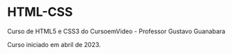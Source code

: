 # HTML-CSS
 Curso de HTML5 e CSS3 do CursoemVideo - Professor Gustavo Guanabara

Curso iniciado em abril de 2023.